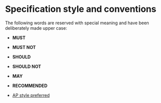 # Specification style and conventions

The following words are reserved with special meaning and have been deliberately made upper case:

* **MUST**
* **MUST NOT**
* **SHOULD**
* **SHOULD NOT**
* **MAY**
* **RECOMMENDED**

* [AP style preferred](/6)

